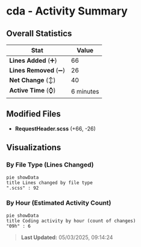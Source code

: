 # cda - Activity Summary 

## Overall Statistics

| Stat                   | Value                                                             |
| ---------------------- | ----------------------------------------------------------------- |
| **Lines Added** (➕)   | 66                                          |
| **Lines Removed** (➖) | 26                                        |
| **Net Change** (↕)    | 40                |
| **Active Time** (⌚)   | 6 minutes |


## Modified Files
- **RequestHeader.scss** (+66, -26)

## Visualizations

### By File Type (Lines Changed)

```mermaid
pie showData
title Lines changed by file type
".scss" : 92
```

### By Hour (Estimated Activity Count)

```mermaid
pie showData
title Coding activity by hour (count of changes)
"09h" : 6
```


> **Last Updated:** 05/03/2025, 09:14:24